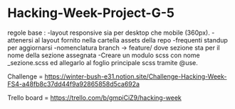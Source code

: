 # Hacking-Week-Project-G-5

regole base : 
-layout responsive sia per desktop che mobile (360px).
-attenersi al layout fornito nella cartella assets della repo
-frequenti standup per aggiornarsi
-nomenclatura branch -> feature/<sezione> dove sezione sta per il nome della sezione assegnata
-Creare un modulo scss con nome _sezione.scss ed allegarlo al foglio principale scss tramite @use.

Challenge = https://winter-bush-e31.notion.site/Challenge-Hacking-Week-FS4-a48fb8c37dd44f9a92865858d5ca692a

Trello board = https://trello.com/b/gmpiCiZ9/hacking-week
